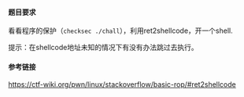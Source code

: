 #### 题目要求

看看程序的保护（`checksec ./chall`），利用ret2shellcode，开一个shell.

提示：在shellcode地址未知的情况下有没有办法跳过去执行。

#### 参考链接

https://ctf-wiki.org/pwn/linux/stackoverflow/basic-rop/#ret2shellcode